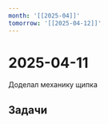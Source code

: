 ```yaml
---
month: '[[2025-04]]'
tomorrow: '[[2025-04-12]]'
---
```


# 2025-04-11

Доделал механику щипка

## Задачи

